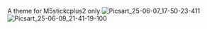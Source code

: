 A theme for M5stickcplus2 only
![Picsart_25-06-07_17-50-23-411](https://github.com/user-attachments/assets/0566ebf7-e9a7-47b7-89ff-da231b33123d)
![Picsart_25-06-09_21-41-19-100](https://github.com/user-attachments/assets/3f643ec1-ffda-4a9a-9d6f-493a984e95e4)
